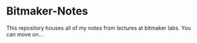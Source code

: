 Bitmaker-Notes
==============

This repository houses all of my notes from lectures at bitmaker labs. You can move on...

